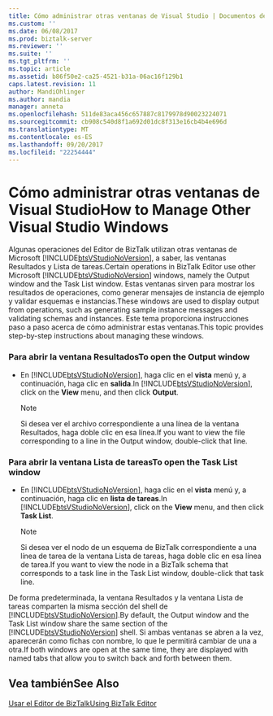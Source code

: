 ```yaml
---
title: Cómo administrar otras ventanas de Visual Studio | Documentos de Microsoft
ms.custom: ''
ms.date: 06/08/2017
ms.prod: biztalk-server
ms.reviewer: ''
ms.suite: ''
ms.tgt_pltfrm: ''
ms.topic: article
ms.assetid: b86f50e2-ca25-4521-b31a-06ac16f129b1
caps.latest.revision: 11
author: MandiOhlinger
ms.author: mandia
manager: anneta
ms.openlocfilehash: 511de83aca456c657887c8179978d90023224071
ms.sourcegitcommit: cb908c540d8f1a692d01dc8f313e16cb4b4e696d
ms.translationtype: MT
ms.contentlocale: es-ES
ms.lasthandoff: 09/20/2017
ms.locfileid: "22254444"
---
```

# <a name="how-to-manage-other-visual-studio-windows"></a><span data-ttu-id="fa006-102">Cómo administrar otras ventanas de Visual Studio</span><span class="sxs-lookup"><span data-stu-id="fa006-102">How to Manage Other Visual Studio Windows</span></span>
<span data-ttu-id="fa006-103">Algunas operaciones del Editor de BizTalk utilizan otras ventanas de Microsoft [!INCLUDE[btsVStudioNoVersion](../includes/btsvstudionoversion-md.md)], a saber, las ventanas Resultados y Lista de tareas.</span><span class="sxs-lookup"><span data-stu-id="fa006-103">Certain operations in BizTalk Editor use other Microsoft [!INCLUDE[btsVStudioNoVersion](../includes/btsvstudionoversion-md.md)] windows, namely the Output window and the Task List window.</span></span> <span data-ttu-id="fa006-104">Estas ventanas sirven para mostrar los resultados de operaciones, como generar mensajes de instancia de ejemplo y validar esquemas e instancias.</span><span class="sxs-lookup"><span data-stu-id="fa006-104">These windows are used to display output from operations, such as generating sample instance messages and validating schemas and instances.</span></span> <span data-ttu-id="fa006-105">Este tema proporciona instrucciones paso a paso acerca de cómo administrar estas ventanas.</span><span class="sxs-lookup"><span data-stu-id="fa006-105">This topic provides step-by-step instructions about managing these windows.</span></span>  
  
### <a name="to-open-the-output-window"></a><span data-ttu-id="fa006-106">Para abrir la ventana Resultados</span><span class="sxs-lookup"><span data-stu-id="fa006-106">To open the Output window</span></span>  
  
-   <span data-ttu-id="fa006-107">En [!INCLUDE[btsVStudioNoVersion](../includes/btsvstudionoversion-md.md)], haga clic en el **vista** menú y, a continuación, haga clic en **salida**.</span><span class="sxs-lookup"><span data-stu-id="fa006-107">In [!INCLUDE[btsVStudioNoVersion](../includes/btsvstudionoversion-md.md)], click on the **View** menu, and then click **Output**.</span></span>  
  
    > [!NOTE]
    >  <span data-ttu-id="fa006-108">Si desea ver el archivo correspondiente a una línea de la ventana Resultados, haga doble clic en esa línea.</span><span class="sxs-lookup"><span data-stu-id="fa006-108">If you want to view the file corresponding to a line in the Output window, double-click that line.</span></span>  
  
### <a name="to-open-the-task-list-window"></a><span data-ttu-id="fa006-109">Para abrir la ventana Lista de tareas</span><span class="sxs-lookup"><span data-stu-id="fa006-109">To open the Task List window</span></span>  
  
-   <span data-ttu-id="fa006-110">En [!INCLUDE[btsVStudioNoVersion](../includes/btsvstudionoversion-md.md)], haga clic en el **vista** menú y, a continuación, haga clic en **lista de tareas**.</span><span class="sxs-lookup"><span data-stu-id="fa006-110">In [!INCLUDE[btsVStudioNoVersion](../includes/btsvstudionoversion-md.md)], click on the **View** menu, and then click **Task List**.</span></span>  
  
    > [!NOTE]
    >  <span data-ttu-id="fa006-111">Si desea ver el nodo de un esquema de BizTalk correspondiente a una línea de tarea de la ventana Lista de tareas, haga doble clic en esa línea de tarea.</span><span class="sxs-lookup"><span data-stu-id="fa006-111">If you want to view the node in a BizTalk schema that corresponds to a task line in the Task List window, double-click that task line.</span></span>  
  
 <span data-ttu-id="fa006-112">De forma predeterminada, la ventana Resultados y la ventana Lista de tareas comparten la misma sección del shell de [!INCLUDE[btsVStudioNoVersion](../includes/btsvstudionoversion-md.md)].</span><span class="sxs-lookup"><span data-stu-id="fa006-112">By default, the Output window and the Task List window share the same section of the [!INCLUDE[btsVStudioNoVersion](../includes/btsvstudionoversion-md.md)] shell.</span></span> <span data-ttu-id="fa006-113">Si ambas ventanas se abren a la vez, aparecerán como fichas con nombre, lo que le permitirá cambiar de una a otra.</span><span class="sxs-lookup"><span data-stu-id="fa006-113">If both windows are open at the same time, they are displayed with named tabs that allow you to switch back and forth between them.</span></span>  
  
## <a name="see-also"></a><span data-ttu-id="fa006-114">Vea también</span><span class="sxs-lookup"><span data-stu-id="fa006-114">See Also</span></span>  
 [<span data-ttu-id="fa006-115">Usar el Editor de BizTalk</span><span class="sxs-lookup"><span data-stu-id="fa006-115">Using BizTalk Editor</span></span>](../core/using-biztalk-editor.md)